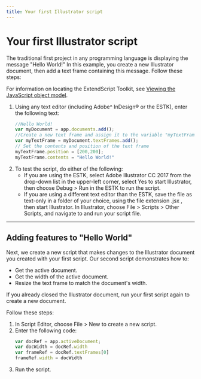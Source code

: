 ```yaml
---
title: Your first Illustrator script
---
```

# Your first Illustrator script

The traditional first project in any programming language is displaying the message "Hello World!" In this example, you create a new Illustrator document, then add a text frame containing this message. Follow
these steps:

For information on locating the ExtendScript Toolkit, see [Viewing the JavaScript object model](../../introduction/viewingtheobjectmodel#viewing-the-javascript-object-model).

1. Using any text editor (including Adobe^ InDesign® or the ESTK), enter the following text:
    ```javascript
    //Hello World!
    var myDocument = app.documents.add();
    //Create a new text frame and assign it to the variable "myTextFrame"
    var myTextFrame = myDocument.textFrames.add();
    // Set the contents and position of the text frame
    myTextFrame.position = [200,200];
    myTextFrame.contents = "Hello World!"
    ```
2. To test the script, do either of the following:
    - If you are using the ESTK, select Adobe lllustrator CC 2017 from the drop-down list in the upper-left corner, select Yes to start Illustrator, then choose Debug > Run in the ESTK to run the script.
    - If you are using a different text editor than the ESTK, save the file as text-only in a folder of your choice, using the file extension .jsx , then start Illustrator. In Illustrator, choose File > Scripts > Other Scripts, and navigate to and run your script file.

---

## Adding features to "Hello World"

Next, we create a new script that makes changes to the Illustrator document you created with your first script. Our second script demonstrates how to:

- Get the active document.
- Get the width of the active document.
- Resize the text frame to match the document's width.

If you already closed the Illustrator document, run your first script again to create a new document.

Follow these steps:

1. In Script Editor, choose File > New to create a new script.
2. Enter the following code:
    ```javascript
    var docRef = app.activeDocument;
    var docWidth = docRef.width
    var frameRef = docRef.textFrames[0]
    frameRef.width = docWidth
    ```
3. Run the script.
